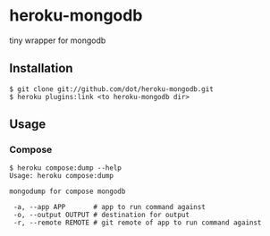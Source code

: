 # heroku-mongodb

tiny wrapper for mongodb

## Installation

```
$ git clone git://github.com/dot/heroku-mongodb.git
$ heroku plugins:link <to heroku-mongodb dir>
```

## Usage

### Compose

```
$ heroku compose:dump --help
Usage: heroku compose:dump

mongodump for compose mongodb

 -a, --app APP       # app to run command against
 -o, --output OUTPUT # destination for output
 -r, --remote REMOTE # git remote of app to run command against
```
